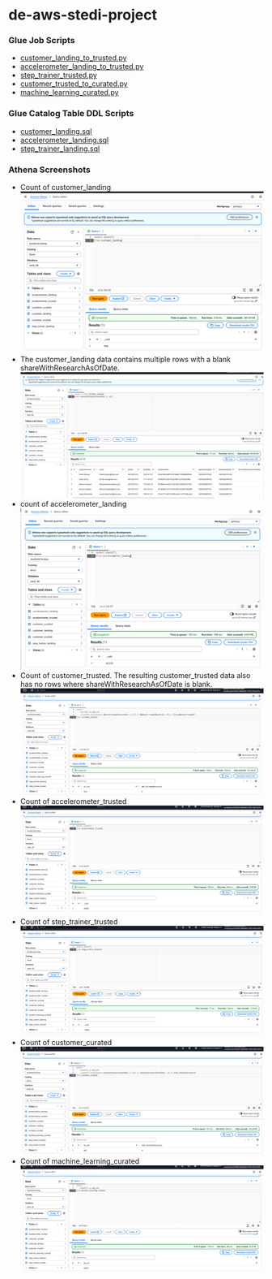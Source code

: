 # de-aws-stedi-project

### Glue Job Scripts

- [customer_landing_to_trusted.py](customer_landing_to_trusted.py)
- [accelerometer_landing_to_trusted.py](accelerometer_landing_to_trusted.py)
- [step_trainer_trusted.py](step_trainer_trusted.py)
- [customer_trusted_to_curated.py](customer_trusted_to_curated.py)
- [machine_learning_curated.py](machine_learning_curated.py)

### Glue Catalog Table DDL Scripts

- [customer_landing.sql](glue_catalog_ddl_scripts\customer_landing.sql)
- [accelerometer_landing.sql](glue_catalog_ddl_scripts\accelerometer_landing.sql)
- [step_trainer_landing.sql](glue_catalog_ddl_scripts\step_trainer_landing.sql)

### Athena Screenshots

- Count of customer_landing
  ![customer_landing_cnt](athena_screenshots\landing\customer_landing_cnt.png)
- The customer_landing data contains multiple rows with a blank shareWithResearchAsOfDate.
  ![customer_landing_no_sharewithresearch](athena_screenshots\landing\customer_landing_no_sharewithresearchasofdate.png)
- count of accelerometer_landing
  ![accelerometer_landing_cnt](athena_screenshots\landing\accelerometer_landing_cnt.png)
- Count of customer_trusted. The resulting customer_trusted data also has no rows where shareWithResearchAsOfDate is blank.
  ![customer_trusted_cnt](athena_screenshots\trusted\customer_trusted_cnt.png)
- Count of accelerometer_trusted
  ![accelerometer_trusted_cnt](athena_screenshots\trusted\accelerometer_trusted_cnt.png)
- Count of step_trainer_trusted
  ![step_trainer_trusted_cnt](athena_screenshots\trusted\step_trainer_trusted_cnt.png)
- Count of customer_curated
  ![customer_curated_cnt](athena_screenshots\curated\customer_curated_cnt.png)
- Count of machine_learning_curated![machine_learning_curated_cnt](athena_screenshots\curated\machine_learning_curated_cnt.png)
